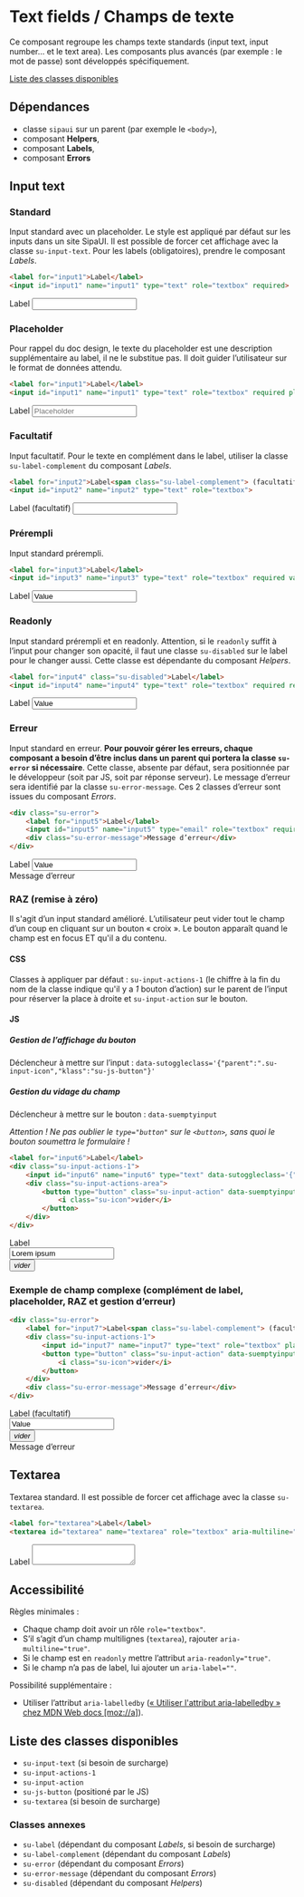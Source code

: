 # Text fields / Champs de texte

Ce composant regroupe les champs texte standards (input text, input number… et le text area). Les composants plus avancés (par exemple&nbsp;: le mot de passe) sont développés spécifiquement.

<a href="#liste-classes" target="_self" class="link-button">Liste des classes disponibles</a>

<div class="dependances">

## Dépendances
- classe `sipaui` sur un parent (par exemple le `<body>`),
- composant **Helpers**,
- composant **Labels**,
- composant **Errors**

</div>



## Input text


### Standard
Input standard avec un placeholder. Le style est appliqué par défaut sur les inputs dans un site SipaUI. Il est possible de forcer cet affichage avec la classe `su-input-text`. Pour les labels (obligatoires), prendre le composant *Labels*.

```html
<label for="input1">Label</label>
<input id="input1" name="input1" type="text" role="textbox" required>
```
<div class="sipaui">
	<label for="input1">Label</label>
	<input id="input1" name="input1" type="text" role="textbox" required>
</div>

### Placeholder
Pour rappel du doc design, le texte du placeholder est une description supplémentaire au label, il ne le substitue pas. Il doit guider l’utilisateur sur le format de données attendu.

```html
<label for="input1">Label</label>
<input id="input1" name="input1" type="text" role="textbox" required placeholder="Placeholder">
```
<div class="sipaui">
	<label for="input1">Label</label>
	<input id="input1" name="input1" type="text" role="textbox" required placeholder="Placeholder">
</div>

### Facultatif
Input facultatif. Pour le texte en complément dans le label, utiliser la classe `su-label-complement` du composant *Labels*.
```html
<label for="input2">Label<span class="su-label-complement"> (facultatif)</span></label>
<input id="input2" name="input2" type="text" role="textbox">
```
<div class="sipaui">
	<label for="input2">Label<span class="su-label-complement"> (facultatif)</span></label>
	<input id="input2" name="input2" type="text" role="textbox">
</div>

### Prérempli
Input standard prérempli.
```html
<label for="input3">Label</label>
<input id="input3" name="input3" type="text" role="textbox" required value="Value">
```
<div class="sipaui">
	<label for="input3">Label</label>
	<input id="input3" name="input3" type="text" role="textbox" required value="Value">
</div>

### Readonly
Input standard prérempli et en readonly. Attention, si le `readonly` suffit à l’input pour changer son opacité, il faut une classe `su-disabled` sur le label pour le changer aussi. Cette classe est dépendante du composant *Helpers*.
```html
<label for="input4" class="su-disabled">Label</label>
<input id="input4" name="input4" type="text" role="textbox" required readonly aria-readonly="true" value="Value">
```
<div class="sipaui">
	<label for="input4" class="su-disabled">Label</label>
	<input id="input4" name="input4" type="text" role="textbox" required readonly aria-readonly="true" value="Value">
</div>

### Erreur
Input standard en erreur. **Pour pouvoir gérer les erreurs, chaque composant a besoin d’être inclus dans un parent qui portera la classe `su-error` si nécessaire**. Cette classe, absente par défaut, sera positionnée par le développeur (soit par JS, soit par réponse serveur). Le message d’erreur sera identifié par la classe `su-error-message`. Ces 2 classes d’erreur sont issues du composant *Errors*.

```html
<div class="su-error">
	<label for="input5">Label</label>
	<input id="input5" name="input5" type="email" role="textbox" required value="Value">
	<div class="su-error-message">Message d’erreur</div>
</div>
```
<div class="sipaui">
	<div class="su-error">
		<label for="input5">Label</label>
		<input id="input5" name="input5" type="email" role="textbox" required value="Value">
		<div class="su-error-message">Message d’erreur</div>
	</div>
</div>

### RAZ (remise à zéro)

Il s'agit d’un input standard amélioré. L’utilisateur peut vider tout le champ d’un coup en cliquant sur un bouton «&nbsp;croix&nbsp;». Le bouton apparaît quand le champ est en focus ET qu'il a du contenu.

#### CSS
Classes à appliquer par défaut&nbsp;: `su-input-actions-1` (le chiffre à la fin du nom de la classe indique qu'il y a *1* bouton d’action) sur le parent de l’input pour réserver la place à droite et `su-input-action` sur le bouton.

#### JS

##### Gestion de l’affichage du bouton
Déclencheur à mettre sur l’input&nbsp;: `data-sutoggleclass='{"parent":".su-input-icon","klass":"su-js-button"}'`

##### Gestion du vidage du champ
Déclencheur à mettre sur le bouton&nbsp;: `data-suemptyinput`

*Attention&nbsp;! Ne pas oublier le `type="button"` sur le `<button>`, sans quoi le bouton soumettra le formulaire&nbsp;!*

```html
<label for="input6">Label</label>
<div class="su-input-actions-1">
	<input id="input6" name="input6" type="text" data-sutoggleclass='{"parent":".su-input-actions-1","klass":"su-js-show"}' role="textbox" required required value="Lorem ipsum">
	<div class="su-input-actions-area">
		<button type="button" class="su-input-action" data-suemptyinput>
			<i class="su-icon">vider</i>
		</button>
	</div>
</div>
```

<div class="sipaui">
	<label for="input6">Label</label>
	<div class="su-input-actions-1">
		<input id="input6" name="input6" type="text" data-sutoggleclass='{"parent":".su-input-actions-1","klass":"su-js-show"}' role="textbox" required required value="Lorem ipsum">
		<div class="su-input-actions-area">
			<button type="button" class="su-input-action" data-suemptyinput>
				<i class="su-icon">vider</i>
			</button>
		</div>
	</div>
</div>


### Exemple de champ complexe (complément de label, placeholder, RAZ et gestion d’erreur)

```html
<div class="su-error">
	<label for="input7">Label<span class="su-label-complement"> (facultatif)</span></label>
	<div class="su-input-actions-1">
		<input id="input7" name="input7" type="text" role="textbox" placeholder="Placeholder" data-sutoggleclass='{"parent":".su-input-actions-1","klass":"su-js-show"}' required value="Value">
		<button type="button" class="su-input-action" data-suemptyinput>
			<i class="su-icon">vider</i>
		</button>
	</div>
	<div class="su-error-message">Message d’erreur</div>
</div>
```
<div class="sipaui">
	<div class="su-error">
		<label for="input7">Label<span class="su-label-complement"> (facultatif)</span></label>
		<div class="su-input-actions-1">
			<input id="input7" name="input7" type="text" role="textbox" placeholder="Placeholder" data-sutoggleclass='{"parent":".su-input-actions-1","klass":"su-js-show"}' required value="Value">
			<div class="su-input-actions-area">
				<button type="button" class="su-input-action" data-suemptyinput>
					<i class="su-icon">vider</i>
				</button>
			</div>
		</div>
		<div class="su-error-message">Message d’erreur</div>
	</div>
</div>

## Textarea
Textarea standard. Il est possible de forcer cet affichage avec la classe `su-textarea`.
```html
<label for="textarea">Label</label>
<textarea id="textarea" name="textarea" role="textbox" aria-multiline="true" required></textarea>
```
<div class="sipaui">
	<label for="textarea">Label</label>
	<textarea id="textarea" required></textarea>
</div>


## Accessibilité

Règles minimales&nbsp;:
- Chaque champ doit avoir un rôle `role="textbox"`.
- S’il s’agit d’un champ multilignes (`textarea`), rajouter `aria-multiline="true"`.
- Si le champ est en `readonly` mettre l’attribut `aria-readonly="true"`.
- Si le champ n’a pas de label, lui ajouter un `aria-label=""`.

Possibilité supplémentaire&nbsp;:
- Utiliser l’attribut `aria-labelledby` (<a href="https://developer.mozilla.org/fr/docs/Accessibilité/ARIA/Techniques_ARIA/Utiliser_l_attribut_aria-labelledby" target="_blank" rel="noopener">«&nbsp;Utiliser l'attribut aria-labelledby&nbsp;» chez MDN Web docs [moz://a]</a>).


<div id="liste-classes" class="control-titres">

## Liste des classes disponibles
- `su-input-text` (si besoin de surcharge)
- `su-input-actions-1`
- `su-input-action`
- `su-js-button` (positioné par le JS)
- `su-textarea` (si besoin de surcharge)

### Classes annexes
- `su-label` (dépendant du composant *Labels*, si besoin de surcharge)
- `su-label-complement` (dépendant du composant *Labels*)
- `su-error` (dépendant du composant *Errors*)
- `su-error-message` (dépendant du composant *Errors*)
- `su-disabled` (dépendant du composant *Helpers*)

</div>
